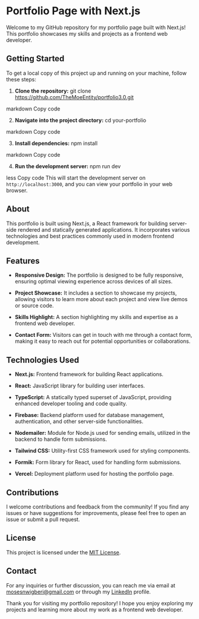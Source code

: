 # Portfolio Page with Next.js

Welcome to my GitHub repository for my portfolio page built with Next.js! This portfolio showcases my skills and projects as a frontend web developer.

## Getting Started

To get a local copy of this project up and running on your machine, follow these steps:

1. **Clone the repository:**
   git clone https://github.com/TheMoeEntity/portfolio3.0.git

markdown
Copy code

2. **Navigate into the project directory:**
   cd your-portfolio

markdown
Copy code

3. **Install dependencies:**
   npm install

markdown
Copy code

4. **Run the development server:**
   npm run dev

less
Copy code
This will start the development server on `http://localhost:3000`, and you can view your portfolio in your web browser.

## About

This portfolio is built using Next.js, a React framework for building server-side rendered and statically generated applications. It incorporates various technologies and best practices commonly used in modern frontend development.

## Features

- **Responsive Design:** The portfolio is designed to be fully responsive, ensuring optimal viewing experience across devices of all sizes.

- **Project Showcase:** It includes a section to showcase my projects, allowing visitors to learn more about each project and view live demos or source code.

- **Skills Highlight:** A section highlighting my skills and expertise as a frontend web developer.

- **Contact Form:** Visitors can get in touch with me through a contact form, making it easy to reach out for potential opportunities or collaborations.

## Technologies Used

- **Next.js:** Frontend framework for building React applications.

- **React:** JavaScript library for building user interfaces.

- **TypeScript:** A statically typed superset of JavaScript, providing enhanced developer tooling and code quality.

- **Firebase:** Backend platform used for database management, authentication, and other server-side functionalities.

- **Nodemailer:** Module for Node.js used for sending emails, utilized in the backend to handle form submissions.

- **Tailwind CSS:** Utility-first CSS framework used for styling components.

- **Formik:** Form library for React, used for handling form submissions.

- **Vercel:** Deployment platform used for hosting the portfolio page.

## Contributions

I welcome contributions and feedback from the community! If you find any issues or have suggestions for improvements, please feel free to open an issue or submit a pull request.

## License

This project is licensed under the [MIT License](LICENSE).

## Contact

For any inquiries or further discussion, you can reach me via email at [mosesnwigberi@gmail.com](mosesnwigberi@gmail.com) or through my [LinkedIn](https://www.linkedin.com/in/moses.nwigberi) profile.

Thank you for visiting my portfolio repository! I hope you enjoy exploring my projects and learning more about my work as a frontend web developer.
